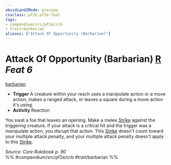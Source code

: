 ```yaml
---
obsidianUIMode: preview
cssclass: pf2e,pf2e-feat
tags:
- compendium/src/pf2e/crb
- trait/barbarian
aliases: ["Attack Of Opportunity (Barbarian)"]
---
```

# Attack Of Opportunity (Barbarian)  [R](../../Rules/core-rulebook/chapter-9-playing-the-game.md#Actions "Reaction") *Feat 6*  
[barbarian](../../Rules/traits/barbarian.md)  

- **Trigger** A creature within your reach uses a manipulate action or a move action, makes a ranged attack, or leaves a square during a move action it's using.
- **Activity** Reaction

You swat a foe that leaves an opening. Make a melee [Strike](../../Rules/actions/strike.md) against the triggering creature. If your attack is a critical hit and the trigger was a manipulate action, you disrupt that action. This [Strike](../../Rules/actions/strike.md) doesn't count toward your multiple attack penalty, and your multiple attack penalty doesn't apply to this [Strike](../../Rules/actions/strike.md).

*Source: Core Rulebook p. 90*  
%% #compendium/src/pf2e/crb #trait/barbarian %%